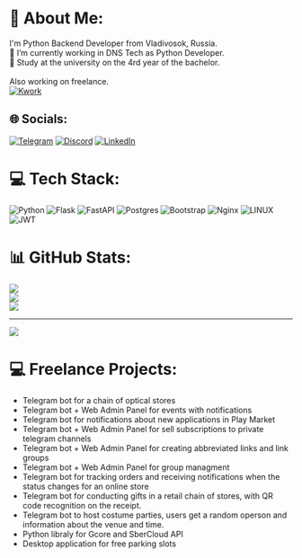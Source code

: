 # 💫 About Me:
I'm Python Backend Developer from Vladivosok, Russia.<br>
🔭 I’m currently working in DNS Tech as Python Developer.<br>
💬 Study at the university on the 4rd year of the bachelor.<br>
<br>
Also working on freelance.<br>
[![Kwork](https://img.shields.io/badge/kwork-green)](https://kwork.ru/user/invoker322sf)

## 🌐 Socials:
[![Telegram](https://img.shields.io/badge/Telegram-blue?logo=telegram)](https://t.me/mazikeensix)
[![Discord](https://img.shields.io/badge/Discord-%237289DA.svg?logo=discord&logoColor=white)](https://discord.gg/Mazikeen#0478) [![LinkedIn](https://img.shields.io/badge/LinkedIn-%230077B5.svg?logo=linkedin&logoColor=white)](https://linkedin.com/in/vladimir-kulkov-93154b21a) 

# 💻 Tech Stack:
![Python](https://img.shields.io/badge/python-3670A0?style=flat&logo=python&logoColor=ffdd54) ![Flask](https://img.shields.io/badge/flask-%23000.svg?style=flat&logo=flask&logoColor=white) ![FastAPI](https://img.shields.io/badge/FastAPI-005571?style=flat&logo=fastapi) ![Postgres](https://img.shields.io/badge/postgres-%23316192.svg?style=flat&logo=postgresql&logoColor=white) ![Bootstrap](https://img.shields.io/badge/bootstrap-%23563D7C.svg?style=flat&logo=bootstrap&logoColor=white)  ![Nginx](https://img.shields.io/badge/nginx-%23009639.svg?style=flat&logo=nginx&logoColor=white)  ![LINUX](https://img.shields.io/badge/Linux-FCC624?style=flat&logo=linux&logoColor=black) ![JWT](https://img.shields.io/badge/JWT-black?style=flat&logo=JSON%20web%20tokens)
# 📊 GitHub Stats:
![](https://github-readme-stats.vercel.app/api?username=Maze21127&theme=vue-dark&hide_border=false&include_all_commits=true&count_private=true)<br/>
![](https://github-readme-streak-stats.herokuapp.com/?user=Maze21127&theme=vue-dark&hide_border=false)<br/>
![](https://github-readme-stats.vercel.app/api/top-langs/?username=Maze21127&theme=vue-dark&hide_border=false&include_all_commits=true&count_private=true&layout=compact)

---
[![](https://visitcount.itsvg.in/api?id=Maze21127&icon=2&color=8)](https://visitcount.itsvg.in)

# 💻 Freelance Projects:
- Telegram bot for a chain of optical stores
- Telegram bot + Web Admin Panel for events with notifications
- Telegram bot for notifications about new applications in Play Market
- Telegram bot + Web Admin Panel for sell subscriptions to private telegram channels
- Telegram bot + Web Admin Panel for creating abbreviated links and link groups
- Telegram bot + Web Admin Panel for group managment
- Telegram bot for tracking orders and receiving notifications when the status changes for an online store
- Telegram bot for conducting gifts in a retail chain of stores, with QR code recognition on the receipt.
- Telegram bot to host costume parties, users get a random operson and information about the venue and time.
- Python libraly for Gcore and SberCloud API
- Desktop application for free parking slots
